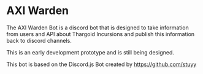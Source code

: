 # AXI Warden

The AXI Warden Bot is a discord bot that is designed to take information from users and API about Thargoid Incursions and publish this information back to discord channels.

This is an early development prototype and is still being designed.

This bot is based on the Discord.js Bot created by https://github.com/stuyy
